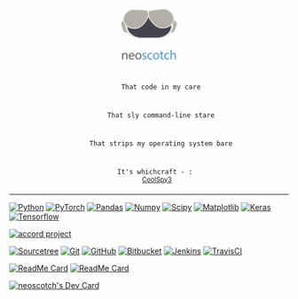 
<p align="center"><img src="https://github.com/neoscotch/Launch-Container-Services/blob/main/Asset%2012.png?raw=true" style="width:100px;"></center>
<p align="center"><img src="https://github.com/neoscotch/Launch-Container-Services/blob/main/Asset%2014.png?raw=true" style="width:100px;"></center>
<p>
  <center>
    <code>
      That code in my care
    </code><br>
    <code>
      That sly command-line stare
    </code><br>
    <code>
      That strips my operating system bare
    </code><br>
    </code>
    <code>
      It's whichcraft - :   
    </code>
      <sup>
        <a href="https://github.com/CoolSpy3/VPT/blob/1bb4b67ce26114c107a301d89da6c9edcaeec989/python/Python/Python36/Lib/site-packages/whichcraft-0.6.1.dist-info/METADATA" >
          CoolSpy3
        </a>
      </sup>
  </center>
</p>
 

---

[![Python](https://img.shields.io/badge/-Python-black?style=flat&logo=python&link=https://github.com/Quananhle/Python-AWS-TradingAI)](https://github.com/Quananhle/Python-AWS-TradingAI)
  [![PyTorch](https://img.shields.io/badge/-PyTorch-EE4C2C?style=flat&logo=PyTorch&logoColor=white&link=https://github.com/Quananhle/Python-AWS-TradingAI)](https://github.com/Quananhle/Python-AWS-TradingAI)
  [![Pandas](https://img.shields.io/badge/-Pandas-150458?style=flat&logo=Pandas&link=https://github.com/Quananhle/Python-AWS-TradingAI)](https://github.com/Quananhle/Python-AWS-TradingAI)
  [![Numpy](https://img.shields.io/badge/-Numpy-lightgray?style=flat&logo=Numpy&logoColor=white&link=https://github.com/Quananhle/Python-AWS-TradingAI)](https://github.com/Quananhle/Python-AWS-TradingAI)
  [![Scipy](https://img.shields.io/badge/-Scipy-blue?style=flat&logo=Scipy&logoColor=white&link=https://github.com/Quananhle/Python-AWS-TradingAI)](https://github.com/Quananhle/Python-AWS-TradingAI)
  [![Matplotlib](https://img.shields.io/badge/-Matplotlib-black?style=flat&logo=Matplotlib&logoColor=white&link=https://github.com/Quananhle/Python-AWS-TradingAI)](https://github.com/Quananhle/Python-AWS-TradingAI)
  [![Keras](https://img.shields.io/badge/-Keras-D00000?style=flat&logo=Keras&link=https://github.com/Quananhle/Python-AWS-TradingAI)](https://github.com/Quananhle/Python-AWS-TradingAI)
  [![Tensorflow](https://img.shields.io/badge/-Tensorflow-gray?style=flat&logo=tensorflow&link=https://github.com/Quananhle/Python-AWS-TradingAI)](https://github.com/Quananhle/Python-AWS-TradingAI) 


[![accord project](https://img.shields.io/badge/powered%20by-accord%20project-19C6C8.svg)](https://www.accordproject.org/)


[![Sourcetree](https://img.shields.io/badge/Sourcetree-blue?style=flat&logo=sourcetree&logoColor=white&link=https://github.com/Quananhle)](https://github.com/Quananhle)
[![Git](https://img.shields.io/badge/-Git-black?style=flat&logo=git&link=https://github.com/Quananhle)](https://github.com/Quananhle) 
[![GitHub](https://img.shields.io/badge/-GitHub-181717?style=flat&logo=github&link=https://github.com/Quananhle)](https://github.com/Quananhle)
[![Bitbucket](https://img.shields.io/badge/-Bitbucket-blue?style=flat&logo=bitbucket&link=https://github.com/Quananhle)](https://github.com/Quananhle)
[![Jenkins](https://img.shields.io/badge/Jenkins-gray?style=flat&logo=jenkins&link=hhttps://github.com/Quananhle/Java-Web-Developer)](https://github.com/Quananhle/Java-Web-Developer) 
[![TravisCI](https://img.shields.io/badge/-TravisCI-red?style=flat&logo=travis&logoColor=white&link=https://github.com/neoscotch)](https://github.com/neoscotch)


[![ReadMe Card](https://github-readme-stats.vercel.app/api/pin/?username=neoscotch&repo=Launch-Container-Services&theme=nord "ALaunch-Container-Services")](https://github.com/neoscotch/Launch-Container-Services)
[![ReadMe Card](https://github-readme-stats.vercel.app/api/pin/?username=neoscotch&repo=cicero&theme=nord "#")](#)


<a href="https://app.daily.dev/neoscotch"><img src="https://api.daily.dev/devcards/fe458b31fec24aeda18f03b04fa77d75.png?r=qw0" width="100" alt="neoscotch's Dev Card"/></a>
